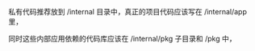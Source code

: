 

私有代码推荐放到 /internal 目录中，真正的项目代码应该写在 /internal/app 里，

同时这些内部应用依赖的代码库应该在 /internal/pkg 子目录和 /pkg 中，





